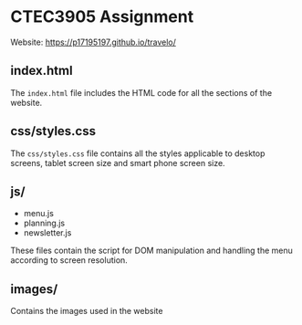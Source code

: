 # CTEC3905 Assignment

Website: https://p17195197.github.io/travelo/

## index.html

The `index.html` file includes the HTML code for all the sections of the website.

## css/styles.css

The `css/styles.css` file contains all the styles applicable to desktop screens, tablet screen size and smart phone screen size.

## js/

- menu.js
- planning.js
- newsletter.js

These files contain the script for DOM manipulation and handling the menu according to screen resolution.

## images/

Contains the images used in the website
